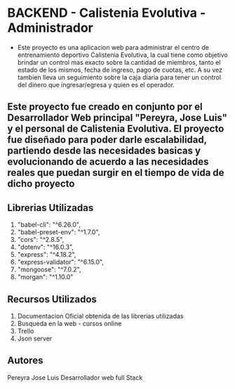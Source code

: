 # BACKEND - Calistenia Evolutiva - Administrador

- Este proyecto es una aplicacion web para administrar el centro de entrenamiento deportivo Calistenia Evolutiva, la cual tiene como objetivo brindar un control mas exacto sobre la cantidad de miembros, tanto el estado de los mismos, fecha de ingreso, pago de cuotas, etc. A su vez tambien lleva un seguimiento sobre la caja diaria para tener un control del dinero que ingresar/egresa y quien es el operador.

## Este proyecto fue creado en conjunto por el Desarrollador Web principal "Pereyra, Jose Luis" y el personal de Calistenia Evolutiva. El proyecto fue diseñado para poder darle escalabilidad, partiendo desde las necesidades basicas y evolucionando de acuerdo a las necesidades reales que puedan surgir en el tiempo de vida de dicho proyecto

## Librerias Utilizadas

1. "babel-cli": "^6.26.0",
2. "babel-preset-env": "^1.7.0", 
3. "cors": "^2.8.5", 
4. "dotenv": "^16.0.3", 
5. "express": "^4.18.2",
6. "express-validator": "^6.15.0", 
7. "mongoose": "^7.0.2", 
8. "morgan": "^1.10.0"

## Recursos Utilizados
1. Documentacion Oficial obtenida de las librerias utilizadas
2. Busqueda en la web - cursos online
3. Trello
4. Json server

## Autores
Pereyra Jose Luis
Desarrollador web full Stack